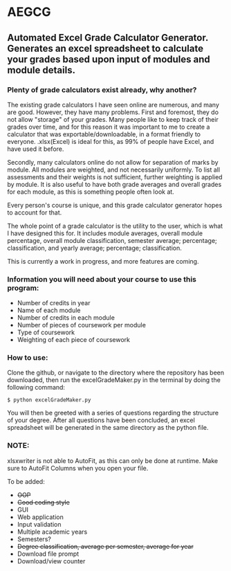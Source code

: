 # AEGCG
## Automated Excel Grade Calculator Generator. Generates an excel spreadsheet to calculate your grades based upon input of modules and module details. 

### Plenty of grade calculators exist already, why another?

The existing grade calculators I have seen online are numerous, and many are good. However, they have many problems. First and foremost, they do not allow "storage" of your grades. Many people like to keep track of their grades over time, and for this reason it was important to me to create a calculator that was exportable/downloadable, in a format friendly to everyone. .xlsx(Excel) is ideal for this, as 99% of people have Excel, and have used it before. 

Secondly, many calculators online do not allow for separation of marks by module. All modules are weighted, and not necessarily uniformly. To list all assessments and their weights is not sufficient, further weighting is applied by module. It is also useful to have both grade averages and overall grades for each module, as this is something people often look at. 

Every person's course is unique, and this grade calculator generator hopes to account for that. 

The whole point of a grade calculator is the utility to the user, which is what I have designed this for. It includes module averages, overall module percentage, overall module classification, semester average; percentage; classification, and yearly average; percentage; classification. 

This is currently a work in progress, and more features are coming. 

### Information you will need about your course to use this program:

- Number of credits in year
- Name of each module
- Number of credits in each module
- Number of pieces of coursework per module
- Type of coursework
- Weighting of each piece of coursework

### How to use:

Clone the github, or navigate to the directory where the repository has been downloaded, then run the excelGradeMaker.py in the terminal by doing the following command:
```
$ python excelGradeMaker.py
```
You will then be greeted with a series of questions regarding the structure of your degree. After all questions have been concluded, an excel spreadsheet will be generated in the same directory as the python file. 

### NOTE:
xlsxwriter is not able to AutoFit, as this can only be done at runtime. Make sure to AutoFit Columns when you open your file. 


To be added:

  - ~~OOP~~
  - ~~Good coding style~~
  - GUI
  - Web application
  - Input validation
  - Multiple academic years
  - Semesters?
  - ~~Degree classification, average per semester, average for year~~
  - Download file prompt
  - Download/view counter
